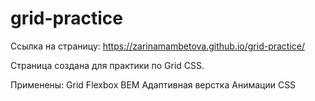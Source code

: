 # grid-practice
Ссылка на страницу:
https://zarinamambetova.github.io/grid-practice/

Страница создана для практики по Grid CSS.

Применены:
Grid
Flexbox
BEM
Адаптивная верстка
Анимации CSS

